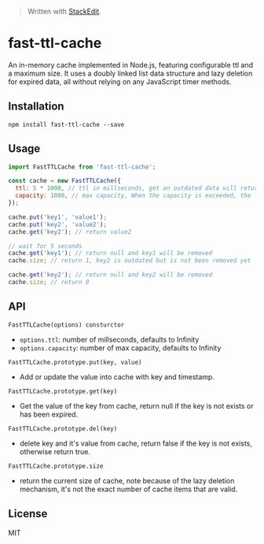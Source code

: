 

> Written with [StackEdit](https://stackedit.io/).

# fast-ttl-cache

An in-memory cache implemented in Node.js, featuring configurable ttl and a maximum size. It uses a doubly linked list data structure and lazy deletion for expired data, all without relying on any JavaScript timer methods.

## Installation

```shell
npm install fast-ttl-cache --save
```

## Usage

```javascript
import FastTTLCache from 'fast-ttl-cache';

const cache = new FastTTLCache({
  ttl: 5 * 1000, // ttl in millseconds, get an outdated data will return null and delete it
  capacity: 1000, // max capacity, When the capacity is exceeded, the least recently updated data will be removed.
});

cache.put('key1', 'value1');
cache.put('key2', 'value2');
cache.get('key2'); // return value2

// wait for 5 seconds
cache.get('key1'); // return null and key1 will be removed
cache.size; // return 1, key2 is outdated but is not been removed yet

cache.get('key2'); // return null and key2 will be removed
cache.size; // return 0
```

## API
```FastTTLCache(options) consturctor```

- ```options.ttl```: number of millseconds, defaults to Infinity
- ```options.capacity```: number of max capacity, defaults to Infinity

```FastTTLCache.prototype.put(key, value)```

- Add or update the value into cache with key and timestamp.

```FastTTLCache.prototype.get(key)```

- Get the value of the key from cache, return null if the key is not exists or has been expired.

```FastTTLCache.prototype.del(key)```

- delete key and it's value from cache, return false if the key is not exists, otherwise return true.

```FastTTLCache.prototype.size```

- return the current size of cache, note because of the lazy deletion mechanism, it's not the exact number of cache items that are valid.

## License
MIT
